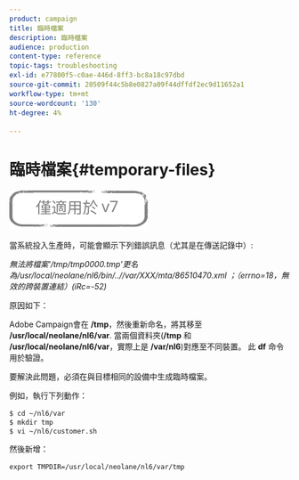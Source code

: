 ```yaml
---
product: campaign
title: 臨時檔案
description: 臨時檔案
audience: production
content-type: reference
topic-tags: troubleshooting
exl-id: e77800f5-c0ae-446d-8ff3-bc8a18c97dbd
source-git-commit: 20509f44c5b8e0827a09f44dffdf2ec9d11652a1
workflow-type: tm+mt
source-wordcount: '130'
ht-degree: 4%

---
```


# 臨時檔案{#temporary-files}

![](../../assets/v7-only.svg)

當系統投入生產時，可能會顯示下列錯誤訊息（尤其是在傳送記錄中）:

*無法將檔案&#39;/tmp/tmp0000.tmp&#39;更名為/usr/local/neolane/nl6/bin/..//var/XXX/mta/86510470.xml ；（errno=18，無效的跨裝置連結）(iRc=-52)*

原因如下：

Adobe Campaign會在 **/tmp**，然後重新命名，將其移至 **/usr/local/neolane/nl6/var**. 當兩個資料夾(**/tmp** 和 **/usr/local/neolane/nl6/var**，實際上是 **/var/nl6**)對應至不同裝置。 此 **df** 命令用於驗證。

要解決此問題，必須在與目標相同的設備中生成臨時檔案。

例如，執行下列動作：

```
$ cd ~/nl6/var
$ mkdir tmp
$ vi ~/nl6/customer.sh
```

然後新增：

```
export TMPDIR=/usr/local/neolane/nl6/var/tmp 
```
